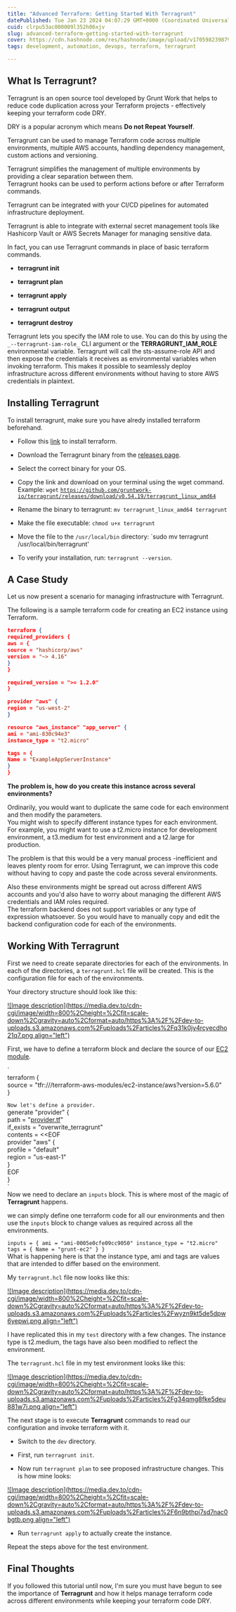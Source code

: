 ```yaml
---
title: "Advanced Terraform: Getting Started With Terragrunt"
datePublished: Tue Jan 23 2024 04:07:29 GMT+0000 (Coordinated Universal Time)
cuid: clrpu53ac000009l352h06xjv
slug: advanced-terraform-getting-started-with-terragrunt
cover: https://cdn.hashnode.com/res/hashnode/image/upload/v1705982398790/547c6835-c199-4fd9-a827-32278dad337a.png
tags: development, automation, devops, terraform, terragrunt

---
```


## What Is Terragrunt?

Terragrunt is an open source tool developed by Grunt Work that helps to reduce code duplication across your Terraform projects - effectively keeping your terraform code DRY.

DRY is a popular acronym which means **Do not Repeat Yourself**.

Terragrunt can be used to manage Terraform code across multiple environments, multiple AWS accounts, handling dependency management, custom actions and versioning.

Terragrunt simplifies the management of multiple environments by providing a clear separation between them.  
Terragrunt hooks can be used to perform actions before or after Terraform commands.

Terragrunt can be integrated with your CI/CD pipelines for automated infrastructure deployment.

Terragrunt is able to integrate with external secret management tools like Hashicorp Vault or AWS Secrets Manager for managing sensitive data.

In fact, you can use Terragrunt commands in place of basic terraform commands.

* **terragrunt init**
    
* **terragrunt plan**
    
* **terragrunt apply**
    
* **terragrunt output**
    
* **terragrunt destroy**
    

Terragrunt lets you specify the IAM role to use. You can do this by using the `_--terragrunt-iam-role_` CLI argument or the **TERRAGRUNT\_IAM\_ROLE** environmental variable. Terragrunt will call the sts-assume-role API and then expose the credentials it receives as environmental variables when invoking terraform. This makes it possible to seamlessly deploy infrastructure across different environments without having to store AWS credentials in plaintext.

## Installing Terragrunt

To install terragrunt, make sure you have alredy installed terraform beforehand.

* Follow this [link](https://developer.hashicorp.com/terraform/tutorials/aws-get-started/install-cli) to install terraform.
    
* Download the Terragrunt binary from the [releases page](https://github.com/gruntwork-io/terragrunt/releases).
    
* Select the correct binary for your OS.
    
* Copy the link and download on your terminal using the wget command. Example: `wget` [`https://github.com/gruntwork-io/terragrunt/releases/download/v0.54.19/terragrunt_linux_amd64`](https://dev.to/kelvinskell/advanced-terraform-getting-started-with-terragrunt-b9b#installing-terragrunt)
    
* Rename the binary to terragrunt: `mv terragrunt_linux_amd64 terragrunt`
    
* Make the file executable: `chmod u+x terragrunt`
    
* Move the file to the `/usr/local/bin` directory: \`sudo mv terragrunt /usr/local/bin/terragrunt'
    
* To verify your installation, run: `terragrunt --version`.
    

## A Case Study

Let us now present a scenario for managing infrastructure with Terragrunt.

The following is a sample terraform code for creating an EC2 instance using Terraform.

```json
terraform {
required_providers {
aws = {
source = "hashicorp/aws"
version = "~> 4.16"
}
}

required_version = ">= 1.2.0"
}

provider "aws" {
region = "us-west-2"
}

resource "aws_instance" "app_server" {
ami = "ami-830c94e3"
instance_type = "t2.micro"

tags = {
Name = "ExampleAppServerInstance"
}
}
```

**The problem is, how do you create this instance across several environments?**

Ordinarily, you would want to duplicate the same code for each environment and then modify the parameters.  
You might wish to specify different instance types for each environment. For example, you might want to use a t2.micro instance for development environment, a t3.medium for test environment and a t2.large for production.

The problem is that this would be a very manual process -inefficient and leaves plenty room for error. Using Terragrunt, we can improve this code without having to copy and paste the code across several environments.

Also these environments might be spread out across different AWS accounts and you'd also have to worry about managing the different AWS credentials and IAM roles required.  
The terraform backend does not support variables or any type of expression whatsoever. So you would have to manually copy and edit the backend configuration code for each of the environments.

## Working With Terragrunt

First we need to create separate directories for each of the environments. In each of the directories, a `terragrunt.hcl` file will be created. This is the configuration file for each of the environments.

Your directory structure should look like this:

[![Image description](https://media.dev.to/cdn-cgi/image/width=800%2Cheight=%2Cfit=scale-down%2Cgravity=auto%2Cformat=auto/https%3A%2F%2Fdev-to-uploads.s3.amazonaws.com%2Fuploads%2Farticles%2Fq31k0jy4rcyecdho21q7.png align="left")](https://media.dev.to/cdn-cgi/image/width=800%2Cheight=%2Cfit=scale-down%2Cgravity=auto%2Cformat=auto/https%3A%2F%2Fdev-to-uploads.s3.amazonaws.com%2Fuploads%2Farticles%2Fq31k0jy4rcyecdho21q7.png)

First, we have to define a terraform block and declare the source of our [EC2 module](https://registry.terraform.io/modules/terraform-aws-modules/ec2-instance/aws/latest).

\`  
terraform {  
source = "tfr:///terraform-aws-modules/ec2-instance/aws?version=5.6.0"  
}

`Now let's define a provider.`  
generate "provider" {  
path = "[provider.tf](https://dev.to/kelvinskell/advanced-terraform-getting-started-with-terragrunt-b9b#installing-terragrunt)"  
if\_exists = "overwrite\_terragrunt"  
contents = &lt;&lt;EOF  
provider "aws" {  
profile = "default"  
region = "us-east-1"  
}  
EOF  
}  
\`  
Now we need to declare an `inputs` block. This is where most of the magic of **Terragrunt** happens.

we can simply define one terraform code for all our environments and then use the `inputs` block to change values as required across all the environments.

`inputs = { ami = "ami-0005e0cfe09cc9050" instance_type = "t2.micro" tags = { Name = "grunt-ec2" } }`  
What is happening here is that the instance type, ami and tags are values that are intended to differ based on the environment.

My `terragrunt.hcl` file now looks like this:

[![Image description](https://media.dev.to/cdn-cgi/image/width=800%2Cheight=%2Cfit=scale-down%2Cgravity=auto%2Cformat=auto/https%3A%2F%2Fdev-to-uploads.s3.amazonaws.com%2Fuploads%2Farticles%2Fwyzn9kt5de5dpw6yepwi.png align="left")](https://media.dev.to/cdn-cgi/image/width=800%2Cheight=%2Cfit=scale-down%2Cgravity=auto%2Cformat=auto/https%3A%2F%2Fdev-to-uploads.s3.amazonaws.com%2Fuploads%2Farticles%2Fwyzn9kt5de5dpw6yepwi.png)

I have replicated this in my `test` directory with a few changes. The instance type is t2.medium, the tags have also been modified to reflect the environment.

The `terragrunt.hcl` file in my test environment looks like this:

[![Image description](https://media.dev.to/cdn-cgi/image/width=800%2Cheight=%2Cfit=scale-down%2Cgravity=auto%2Cformat=auto/https%3A%2F%2Fdev-to-uploads.s3.amazonaws.com%2Fuploads%2Farticles%2Fg34qmg8fke5deu881w7i.png align="left")](https://media.dev.to/cdn-cgi/image/width=800%2Cheight=%2Cfit=scale-down%2Cgravity=auto%2Cformat=auto/https%3A%2F%2Fdev-to-uploads.s3.amazonaws.com%2Fuploads%2Farticles%2Fg34qmg8fke5deu881w7i.png)

The next stage is to execute **Terragrunt** commands to read our configuration and invoke terraform with it.

* Switch to the `dev` directory.
    
* First, run `terragrunt init`.
    
* Now run `terragrunt plan` to see proposed infrastructure changes. This is how mine looks:
    

[![Image description](https://media.dev.to/cdn-cgi/image/width=800%2Cheight=%2Cfit=scale-down%2Cgravity=auto%2Cformat=auto/https%3A%2F%2Fdev-to-uploads.s3.amazonaws.com%2Fuploads%2Farticles%2F6n9bthpj7sd7nac0bgtb.png align="left")](https://media.dev.to/cdn-cgi/image/width=800%2Cheight=%2Cfit=scale-down%2Cgravity=auto%2Cformat=auto/https%3A%2F%2Fdev-to-uploads.s3.amazonaws.com%2Fuploads%2Farticles%2F6n9bthpj7sd7nac0bgtb.png)

* Run `terragrunt apply` to actually create the instance.
    

Repeat the steps above for the test environment.

## Final Thoughts

If you followed this tutorial until now, I'm sure you must have begun to see the importance of **Terragrunt** and how it helps manage terraform code across different environments while keeping your terraform code DRY.